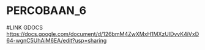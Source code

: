 # PERCOBAAN_6

#LINK GDOCS
https://docs.google.com/document/d/126bmM4ZwXMxH1MXzUIDvvK4iVxD64-wgnC5UhAiM6EA/edit?usp=sharing
